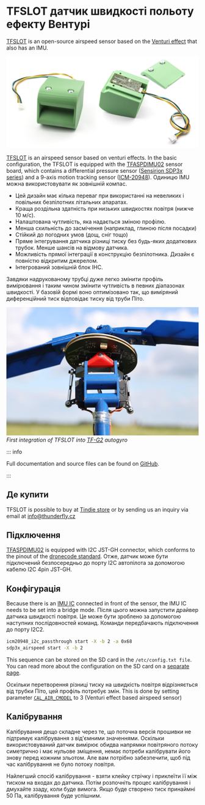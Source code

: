 # TFSLOT датчик швидкості польоту ефекту Вентурі

[TFSLOT](https://github.com/ThunderFly-aerospace/TFSLOT01) is an open-source airspeed sensor based on the [Venturi effect](https://en.wikipedia.org/wiki/Venturi_effect) that also has an IMU.

![TFSLOT and TFSLOT WITH TFASPDIMU02 board](../../assets/hardware/sensors/airspeed/tsflot_compose.jpg)

[TFSLOT](https://github.com/ThunderFly-aerospace/TFSLOT01) is an airspeed sensor based on venturi effects.
In the basic configuration, the TFSLOT is equipped with the [TFASPDIMU02](https://github.com/ThunderFly-aerospace/TFASPDIMU02) sensor board, which contains a differential pressure sensor ([Sensirion SDP3x series](https://sensirion.com/products/catalog/?filter_series=d1816d53-f5c8-47e3-ab47-818c3fd54259)) and a 9-axis motion tracking sensor ([ICM-20948](https://invensense.tdk.com/products/motion-tracking/9-axis/icm-20948/)).
Одиницю IMU можна використовувати як зовнішній компас.

- Цей дизайн має кілька переваг при використанні на невеликих і повільних безпілотних літальних апаратах.
- Краща роздільна здатність при низьких швидкостях повітря (нижче 10 м/с).
- Налаштована чутливість, яка надається зміною профілю.
- Менша схильність до засмічення (наприклад, глиною після посадки)
- Стійкий до погодних умов (дощ, сніг тощо)
- Пряме інтегрування датчика різниці тиску без будь-яких додаткових трубок.
  Менше шансів на відмову датчика.
- Можливість прямої інтеграції в конструкцію безпілотника.
  Дизайн є повністю відкритим джерелом.
- Інтегрований зовнішній блок ІНС.

Завдяки надрукованому трубці дуже легко змінити профіль вимірювання і таким чином змінити чутливість в певних діапазонах швидкості.
У базовій формі воно оптимізовано так, що виміряний диференційний тиск відповідає тиску від труби Піто.

![TFSLOT integrated in TF-G2](../../assets/hardware/sensors/airspeed/tfslot_integration.jpg)
_First integration of TFSLOT into [TF-G2](https://github.com/ThunderFly-aerospace/TF-G2/) autogyro_

::: info

Full documentation and source files can be found on [GitHub](https://github.com/ThunderFly-aerospace/TFSLOT01).

:::

## Де купити

TFSLOT is possible to buy at [Tindie store](https://www.tindie.com/products/thunderfly/tfslot01a-inovative-drone-airspeed-sensor/) or by sending us an inquiry via email at info@thunderfly.cz

## Підключення

[TFASPDIMU02](https://github.com/ThunderFly-aerospace/TFASPDIMU02) is equipped with I2C JST-GH connector, which conforms to the pinout of the [dronecode standard](https://github.com/pixhawk/Pixhawk-Standards/blob/master/DS-009%20Pixhawk%20Connector%20Standard.pdf).
Отже, датчик може бути підключений безпосередньо до порту I2C автопілота за допомогою кабелю I2C 4pin JST-GH.

## Конфігурація

Because there is an [IMU IC](https://invensense.tdk.com/products/motion-tracking/9-axis/icm-20948/) connected in front of the sensor, the IMU IC needs to be set into a bridge mode.
Після цього можна запустити драйвер датчика швидкості повітря. Це може бути зроблено за допомогою наступних послідовностей команд. Команди передбачають підключення до порту I2C2.

```sh
icm20948_i2c_passthrough start -X -b 2 -a 0x68
sdp3x_airspeed start -X -b 2
```

This sequence can be stored on the SD card in the `/etc/config.txt file`.
You can read more about the configuration on the SD card on a [separate page](../concept/system_startup.md#replacing-the-system-startup).

Оскільки перетворення різниці тиску на швидкість повітря відрізняється від трубки Піто, цей профіль потребує змін.
This is done by setting parameter [`CAL_AIR_CMODEL`](../advanced_config/parameter_reference.md#CAL_AIR_CMODEL) to 3 (Venturi effect based airspeed sensor)

## Калібрування

Калібрування дещо складне через те, що поточна версія прошивки не підтримує калібрування з від'ємними значеннями.
Оскільки використовуваний датчик вимірює обидва напрямки повітряного потоку симетрично і має нульове зміщення, немає потреби калібрувати його знову перед кожним зльотом.
Але вам потрібно забезпечити, щоб під час калібрування не було потоку повітря.

Найлегший спосіб калібрування - взяти клейку стрічку і приклеїти її між тиском на входах до датчика.
Потім розпочніть процес калібрування і дмухайте ззаду, коли буде вимога.
Якщо буде створено тиск принаймні 50 Па, калібрування буде успішним.
